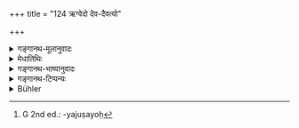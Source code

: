 +++
title = "124 ऋग्वेदो देव-दैवत्यो"

+++

<details><summary>गङ्गानथ-मूलानुवादः</summary>

The Ṛgveda is sacred to the gods and the Yajurveda is human; the Sāmaveda has been declared to be related to the Pitṛs; hence its sound is impure.—(124)
</details>

<details><summary>मेधातिथिः</summary>

सामगीतध्वनाव् ऋग्यजुषस्यानध्याय उक्तः । तत्रायम् अर्थवादः । देवा देवता अस्य **देवदैवत्यो** देवतास्तुतिपर इत्य् अर्थः । ऋचः प्रायेण स्तुतिप्रधानाः । अत उक्तं **देवदैवत्य** इति । मनुष्याणां कर्मप्रधानत्वाद् यजुर्वेदे च कर्मणां बाहुल्योपदेशाद् एतेन साम्येन **यजुर्वेदो मानुष** इत्य् उच्यते । **मानुष**शब्दो मनुष्यजातिवचनः । अभेदाध्यासाद् **यजुर्वेदो मानुष** इत्य् उक्तम् । **पित्र्यः** पितृभ्यो हितः । पितरो वा देवता अस्येति यथा कथंचित् पितृशब्दसंबन्धेन श्रूयते । त्रयो लोकास् तेषां त्रय एवाधिष्ठातारः । दिवो देवता भूमेर् मनुष्या अन्तरिक्षस्य पितरः । एवं त्रयो वेदाः । द्वयोर् देवमनुष्यसंबन्धोक्तत्वात् पारिशेष्यात् पित्र्यः सामवेदः । **तस्याशुचिर् ध्वनिः** । नात्र तदीयस्य ध्वनेर् अशुचित्वं परमार्थतो विज्ञेयम् । किं तर्हि, यथाशुचिसंनिधाने नाध्येतव्यम् एवं तत्संनिधान इति सामान्यम् अशुचित्वालम्बनम् । अयं चाध्ययनविधौ प्रकरणात् साम्नि गीयमाने ऋग्यजुषः[^२००] प्रतिषेधः, न यज्ञप्रयोगे ॥ ४.१२४ ॥


[^२००]:
     G 2nd ed.: -yajuṣayoḥ
</details>

<details><summary>गङ्गानथ-भाष्यानुवादः</summary>

It, has been declared that when Sāma-Veda is being chanted, the time is unfit for the reciting of the Ṛgveda and the Yajurveda. Supplementary to this, we have the present statement.

‘*Sacred to the pods*;’—*i.e*., that of which the gods are the presiding genius; that is, which consists entirley of hymns to the gods. As a matter of fact, hymns form the principal part of the Ṛgveda; it is for this reason that it is called ‘*sacred to the gods*.’

As a matter of fact, action forms the predominating element in Men; and, since the Yajurveda is made up principally of injunctions regarding
*Action*, the Yajurveda is, on account of this analogy, said to be
‘*human*.’ The term ‘*mānuṣa*’ denotes the genus ‘man;’ and, by a process of identification, the Yajurveda has been called ‘*human*.’

‘*Related to the Pitṛs*’—may be taken to mean—either ‘beneficial to the Pitṛs,’ or ‘of which the Pitṛs are the presiding genius;’ by some sort of relationship, the Sāma-Veda has been called ‘related to the Pitṛs.’

There are three regions, and of these there, are three presiding beings; the gods of Heaven, the Men of the Earth and the *Pitṛs* of the sky. Similarly, there are three Vedas; and, since two of these have been spoken of as related to ‘gods’ and ‘men,’ respectively, the third, Sāma Veda, is, by a process of elimination, declared to be ‘*related to the Pitṛs*.’

‘*Its sound is impure*’.—The sound of the Sāmaveda should not he understood, by this, to be really impure; all that is meant is that, just as Veda should not be recited in the presence of an impure substance, so should it not he recited in the presence of the Sāma-chant; it is on the ground of this similarity to ‘impure substances’ that the sound of Sāma has been said to be ‘impure.’

From the context it is clear that this prohibition during Sāma-chant, pertains to the reciting of the Ṛgveda and the Yajurveda in course of the regular ‘Vedic study’ that, has been prescribed; and not to the reciting of Mantra-texts that is done in the course of scrifical performances.—(124)
</details>

<details><summary>गङ्गानथ-टिप्पन्यः</summary>

This verse is quoted in *Vīramitrodaya* (Saṃskāra, p. 534), which adds that according to a declaration by Āpastamba, the time, during which the Ṛk and other Vedas are recited, is unfit for the chanting of the Sāman;—in *Smṛticandrikā* (Saṃskāra, p. 160), as stating the reason for what has been declared in the preceding verse;—in *Puruṣārthacintāmaṇi* (p. 443);—and in *Hemādri* (Kāla, p. 768),—in all these to the same effect.
</details>

<details><summary>Bühler</summary>

124	The Rig-veda is declared to be sacred to the gods, the Yagur-veda sacred to men, and the Sama-veda sacred to the manes; hence the sound of the latter is impure (as it were).
</details>
